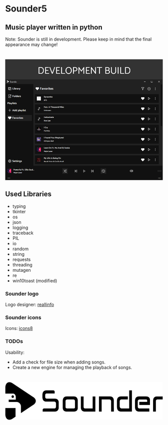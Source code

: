 # Sounder5

## Music player written in python

Note: Sounder is still in development. Please keep in mind that the final appearance may change!

#

<p align="center"><img src="images/app.png" alt="Sounder"></p>

## Used Libraries

- typing
- tkinter
- os
- json
- logging
- traceback
- PIL
- io
- random
- string
- requests
- threading
- mutagen
- re
- win10toast (modified)

### Sounder logo

Logo designer: [reallinfo](https://github.com/reallinfo)

### Sounder icons

Icons: [icons8](https://icons8.com/)

### TODOs

Usability:

- Add a check for file size when adding songs.
- Create a new engine for managing the playback of songs.


#

<p align="center"><img src="images/horizontal.png" alt="Sounder" height="120px"></p>
